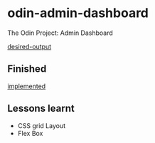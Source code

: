 # odin-admin-dashboard
The Odin Project: Admin Dashboard

[desired-output](./assets/dashboard-project.png)

## Finished
[implemented](./assets/dashboard.jpeg)

## Lessons learnt
- CSS grid Layout
- Flex Box

